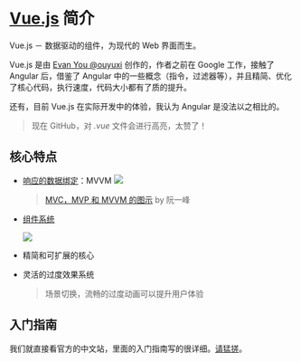 # [Vue.js][] 简介

Vue.js － 数据驱动的组件，为现代的 Web 界面而生。

Vue.js 是由 [Evan You @ouyuxi][] 创作的，作者之前在 Google 工作，接触了 Angular 后，借鉴了 Angular 中的一些概念（指令，过滤器等），并且精简、优化了核心代码，执行速度，代码大小都有了质的提升。

还有，目前 Vue.js 在实际开发中的体验，我认为 Angular 是没法以之相比的。

> 现在 GitHub，对 *.vue* 文件会进行高亮，太赞了！

## 核心特点

* [响应的数据绑定][]：MVVM
  ![](http://vuejs.org.cn/images/mvvm.png)
  > [MVC，MVP 和 MVVM 的图示][] by 阮一峰

* [组件系统][]

   ![](http://vuejs.org.cn/images/components.png)

* 精简和可扩展的核心

* 灵活的过度效果系统

  > 场景切换，流畅的过度动画可以提升用户体验

## 入门指南

 我们就直接看官方的中文站，里面的入门指南写的很详细。[请猛搓][]。

[Vue.js]: http://vuejs.org.cn/
[响应的数据绑定]: http://vuejs.org.cn/guide/overview.html#响应的数据绑定
[组件系统]: http://vuejs.org.cn/guide/overview.html#组件系统
[MVC，MVP 和 MVVM 的图示]: http://www.ruanyifeng.com/blog/2015/02/mvcmvp_mvvm.html
[Evan You @ouyuxi]: https://twitter.com/youyuxi
[请猛搓]: http://vuejs.org.cn/guide/